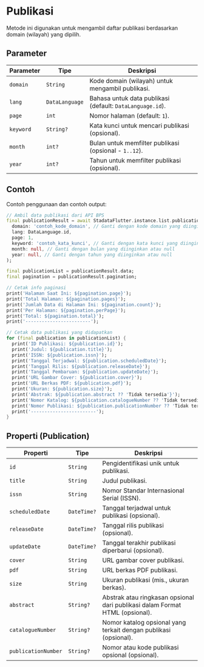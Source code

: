 # Publikasi

Metode ini digunakan untuk mengambil daftar publikasi berdasarkan domain (wilayah) yang dipilih.

## Parameter

| Parameter | Tipe           | Deskripsi                                                 |
| --------- | -------------- | --------------------------------------------------------- |
| `domain`  | `String`       | Kode domain (wilayah) untuk mengambil publikasi.          |
| `lang`    | `DataLanguage` | Bahasa untuk data publikasi (default: `DataLanguage.id`). |
| `page`    | `int`          | Nomor halaman (default: `1`).                             |
| `keyword` | `String?`      | Kata kunci untuk mencari publikasi (opsional).            |
| `month`   | `int?`         | Bulan untuk memfilter publikasi (opsional - `1..12`).     |
| `year`    | `int?`         | Tahun untuk memfilter publikasi (opsional).               |

## Contoh

Contoh penggunaan dan contoh output:

```dart
// Ambil data publikasi dari API BPS
final publicationResult = await StadataFlutter.instance.list.publications(
  domain: 'contoh_kode_domain', // Ganti dengan kode domain yang diinginkan
  lang: DataLanguage.id,
  page: 1,
  keyword: 'contoh_kata_kunci', // Ganti dengan kata kunci yang diinginkan atau null
  month: null, // Ganti dengan bulan yang diinginkan atau null
  year: null, // Ganti dengan tahun yang diinginkan atau null
);

final publicationList = publicationResult.data;
final pagination = publicationResult.pagination;

// Cetak info paginasi
print('Halaman Saat Ini: ${pagination.page}');
print('Total Halaman: ${pagination.pages}');
print('Jumlah Data di Halaman Ini: ${pagination.count}');
print('Per Halaman: ${pagination.perPage}');
print('Total: ${pagination.total}');
print('------------------------');

// Cetak data publikasi yang didapatkan
for (final publication in publicationList) {
  print('ID Publikasi: ${publication.id}');
  print('Judul: ${publication.title}');
  print('ISSN: ${publication.issn}');
  print('Tanggal Terjadwal: ${publication.scheduledDate}');
  print('Tanggal Rilis: ${publication.releaseDate}');
  print('Tanggal Pembaruan: ${publication.updateDate}');
  print('URL Gambar Cover: ${publication.cover}');
  print('URL Berkas PDF: ${publication.pdf}');
  print('Ukuran: ${publication.size}');
  print('Abstrak: ${publication.abstract ?? 'Tidak tersedia'}');
  print('Nomor Katalog: ${publication.catalogueNumber ?? 'Tidak tersedia'}');
  print('Nomor Publikasi: ${publication.publicationNumber ?? 'Tidak tersedia'}');
  print('------------------------');
}

```

## Properti (Publication)

| Properti            | Tipe        | Deskripsi                                                                    |
| ------------------- | ----------- | ---------------------------------------------------------------------------- |
| `id`                | `String`    | Pengidentifikasi unik untuk publikasi.                                       |
| `title`             | `String`    | Judul publikasi.                                                             |
| `issn`              | `String`    | Nomor Standar Internasional Serial (ISSN).                                   |
| `scheduledDate`     | `DateTime?` | Tanggal terjadwal untuk publikasi (opsional).                                |
| `releaseDate`       | `DateTime?` | Tanggal rilis publikasi (opsional).                                          |
| `updateDate`        | `DateTime?` | Tanggal terakhir publikasi diperbarui (opsional).                            |
| `cover`             | `String`    | URL gambar cover publikasi.                                                  |
| `pdf`               | `String`    | URL berkas PDF publikasi.                                                    |
| `size`              | `String`    | Ukuran publikasi (mis., ukuran berkas).                                      |
| `abstract`          | `String?`   | Abstrak atau ringkasan opsional dari publikasi dalam Format HTML (opsional). |
| `catalogueNumber`   | `String?`   | Nomor katalog opsional yang terkait dengan publikasi (opsional).             |
| `publicationNumber` | `String?`   | Nomor atau kode publikasi opsional (opsional).                               |
